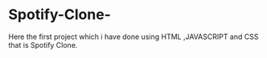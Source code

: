 # Spotify-Clone-
Here the first project which i have done using HTML ,JAVASCRIPT and CSS that is Spotify Clone.
